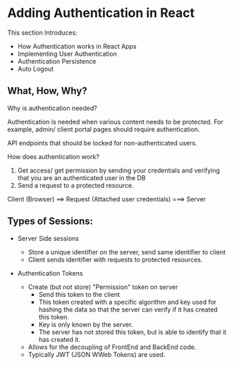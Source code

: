 # Adding Authentication in React

This section Introduces: 

- How Authentication works in React Apps 
- Implementing User Authentication 
- Authentication Persistence 
- Auto Logout 

## What, How, Why? 

Why is authentication needed? 

Authentication is needed when various content needs to be protected. For example, admin/ client portal pages should require authentication. 

API endpoints that should be locked for non-authenticated users. 

How does authentication work? 

1. Get access/ get permission by sending your credentials and verifying that you are an authenticated user in the DB 
2. Send a request to a protected resource. 

Client (Browser) ==> Request (Attached user credentials) ===> Server

## Types of Sessions: 

- Server Side sessions 
  - Store a unique identifier on the server, send same identifier to client 
  - Client sends identifier with requests to protected resources. 

- Authentication Tokens 
  - Create (but not store) "Permission" token on server 
    - Send this token to the client 
    - This token created with a specific algorithm and key used for hashing the data so that the server can verify if it has created this token. 
    - Key is only known by the server. 
    - The server has not stored this token, but is able to identify that it has created it. 
  - Allows for the decoupling of FrontEnd and BackEnd code. 
  - Typically JWT (JSON WWeb Tokens) are used.

  
